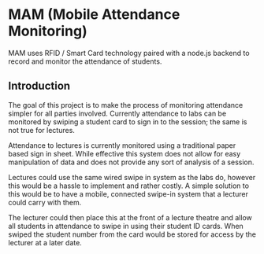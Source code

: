 # MAM (Mobile Attendance Monitoring)

MAM uses RFID / Smart Card technology paired with a node.js backend to record and monitor the attendance of students.

## Introduction

The goal of this project is to make the process of monitoring attendance simpler
for all parties involved. Currently attendance to labs can be monitored by
swiping a student card to sign in to the session; the same is not true for
lectures.

Attendance to lectures is currently monitored using a traditional
paper based sign in sheet. While effective this system does not allow for easy
manipulation of data and does not provide any sort of analysis of a session.

Lectures could use the same wired swipe in system as the labs do, however this
would be a hassle to implement and rather costly. A simple solution to this
would be to have a mobile, connected swipe-in system that a lecturer could carry
with them.

The lecturer could then place this at the front of a lecture theatre
and allow all students in attendance to swipe in using their student ID cards.
When swiped the student number from the card would be stored for access by the
lecturer at a later date.
